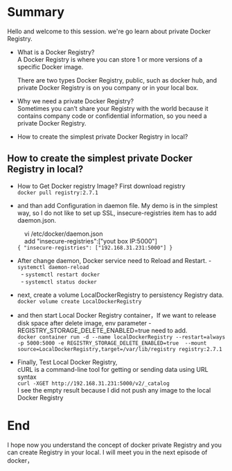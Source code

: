 # Summary 
Hello and welcome to this session. we're go learn about private Docker Registry.
- What is a Docker Registry?  
  A Docker Registry is where you can store 1 or more versions of a specific Docker image.   
  
  There are two types Docker Registry, public, such as docker hub,  and private Docker Registry is on you company or in your local box. 

- Why we need a private Docker Registry?  
  Sometimes you can’t share your Registry with the world because it contains company code or confidential information, so you need a private Docker Registry.

- How to create the simplest private Docker Registry in local?  

## How to create the simplest private Docker Registry in local? 
- How to Get Docker registry Image? 
  First download registry    
    `docker pull registry:2.7.1`

- and than add Configuration  in  daemon file. My demo is in the simplest way, so I do not  like to set up SSL,  insecure-registries item has to add daemon.json.
  
        vi /etc/docker/daemon.json  
        add "insecure-registries":["yout box IP:5000"]  
            `{
                "insecure-registries": ["192.168.31.231:5000"]
            }`

- After change daemon, Docker service need to Reload and Restart.
      - `systemctl daemon-reload`    
      - `systemctl restart docker`    
      - `systemctl status docker`    
- next, create a  volume LocalDockerRegistry to persistency Registry data.  
    `docker volume create LocalDockerRegistry` 
- and then start  Local Docker Registry  container，If we want to release disk space after delete image,  env parameter - REGISTRY_STORAGE_DELETE_ENABLED=true need to add.   
    `docker container run -d --name localDockerRegistry --restart=always -p 5000:5000 -e REGISTRY_STORAGE_DELETE_ENABLED=true  --mount source=LocalDockerRegistry,target=/var/lib/registry registry:2.7.1`

- Finally, Test   Local Docker Registry,  
 cURL is a command-line tool for getting or sending data using URL syntax  
    `curl -XGET http://192.168.31.231:5000/v2/_catalog`  
    I see the empty result because I did not push any image to the local Docker Registry  
# End  

  I hope  now you understand the concept of docker private Registry and you can create  Registry in your local.
 I will meet you in the next episode of docker， 
